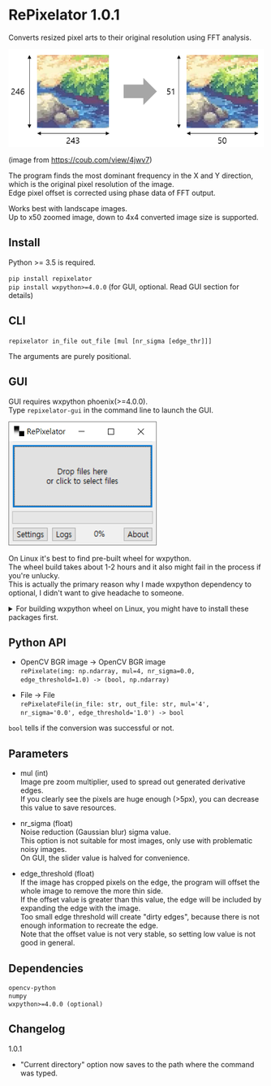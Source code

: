 # RePixelator 1.0.1

Converts resized pixel arts to their original resolution using FFT analysis.

![demo image](https://github.com/yclee126/RePixelator/blob/main/images/intro.png?raw=true)

(image from https://coub.com/view/4jwv7)

The program finds the most dominant frequency in the X and Y direction, which is the original pixel resolution of the image.  
Edge pixel offset is corrected using phase data of FFT output.

Works best with landscape images.  
Up to x50 zoomed image, down to 4x4 converted image size is supported.


## Install

Python >= 3.5 is required.

`pip install repixelator`  
`pip install wxpython>=4.0.0` (for GUI, optional. Read GUI section for details)


## CLI

`repixelator in_file out_file [mul [nr_sigma [edge_thr]]]`

The arguments are purely positional.


## GUI

GUI requires wxpython phoenix(>=4.0.0).  
Type `repixelator-gui` in the command line to launch the GUI.

![GUI image](https://github.com/yclee126/RePixelator/blob/main/images/gui.png?raw=true)

On Linux it's best to find pre-built wheel for wxpython.  
The wheel build takes about 1-2 hours and it also might fail in the process if you're unlucky.  
This is actually the primary reason why I made wxpython dependency to optional, I didn't want to give headache to someone.  
<details>
	<summary>For building wxpython wheel on Linux, you might have to install these packages first.</summary>
	(Tested with Linux Mint 20)
	sudo apt install make gcc libgtk-3-dev libgstreamer-gl1.0-0 freeglut3 freeglut3-dev python3-gst-1.0 libglib2.0-dev ubuntu-restricted-extras libgstreamer-plugins-base1.0-dev
</details>


## Python API

- OpenCV BGR image -> OpenCV BGR image  
`rePixelate(img: np.ndarray, mul=4, nr_sigma=0.0, edge_threshold=1.0) -> (bool, np.ndarray)`

- File -> File  
`rePixelateFile(in_file: str, out_file: str, mul='4', nr_sigma='0.0', edge_threshold='1.0') -> bool`

`bool` tells if the conversion was successful or not.


## Parameters

- mul (int)  
Image pre zoom multiplier, used to spread out generated derivative edges.  
If you clearly see the pixels are huge enough (>5px), you can decrease this value to save resources.

- nr_sigma (float)  
Noise reduction (Gaussian blur) sigma value.  
This option is not suitable for most images, only use with problematic noisy images.  
On GUI, the slider value is halved for convenience.

- edge_threshold (float)  
If the image has cropped pixels on the edge, the program will offset the whole image to remove the more thin side.  
If the offset value is greater than this value, the edge will be included by expanding the edge with the image.  
Too small edge threshold will create "dirty edges", because there is not enough information to recreate the edge.  
Note that the offset value is not very stable, so setting low value is not good in general.


## Dependencies
```
opencv-python
numpy
wxpython>=4.0.0 (optional)
```


## Changelog

1.0.1  
- "Current directory" option now saves to the path where the command was typed.